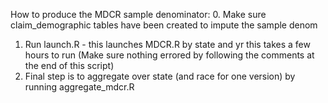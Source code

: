 How to produce the MDCR sample denominator:
0. Make sure claim_demographic tables have been created to impute the sample denom 
1. Run launch.R - this launches MDCR.R by state and yr this takes a few hours to run
    (Make sure nothing errored by following the comments at the end of this script)
2. Final step is to aggregate over state (and race for one version) by running aggregate_mdcr.R